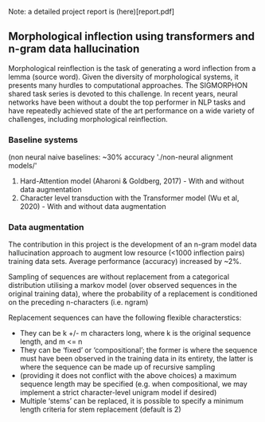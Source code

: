 Note: a detailed project report is (here)[report.pdf]

## Morphological inflection using transformers and n-gram data hallucination

Morphological reinflection is the task of generating a word inflection from a lemma (source word). Given the diversity of
morphological systems, it presents many hurdles to computational approaches. The SIGMORPHON shared task series is devoted
to this challenge. In recent years, neural networks have been without a doubt the top performer in NLP tasks and have repeatedly
achieved state of the art performance on a wide variety of challenges, including morphological reinflection.

### Baseline systems
(non neural naive baselines: ~30% accuracy './non-neural alignment models/'

1. Hard-Attention model (Aharoni & Goldberg, 2017) - With and without data augmentation
2. Character level transduction with the Transformer model (Wu et al, 2020) - With and without data augmentation

### Data augmentation

The contribution in this project is the development of an n-gram model data hallucination approach to augment low resource 
(<1000 inflection pairs) training data sets. Average performance (accuracy) increased by ~2%.

Sampling of sequences are without replacement from a categorical distribution utilising a markov model (over
observed sequences in the original training data), where the probability of a replacement is conditioned on the preceding
n-characters (i.e. ngram)

Replacement sequences can have the following flexible characterstics:
- They can be k +/- m characters long, where k is the original sequence length, and m <= n
- They can be ‘fixed’ or ‘compositional’; the former is where the sequence must have been observed in the training
data in its entirety, the latter is where the sequence can be made up of recursive sampling
- (providing it does not conflict with the above choices) a maximum sequence length may be specified (e.g. when
compositional, we may implement a strict character-level unigram model if desired)
- Multiple ‘stems’ can be replaced, it is possible to specify a minimum length criteria for stem replacement (default is 2)

